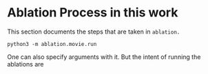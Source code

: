 # Ablation Process in this work

This section documents the steps that are taken in `ablation.`

`python3 -m ablation.movie.run`

One can also specify arguments with it. But the intent of running the ablations are 